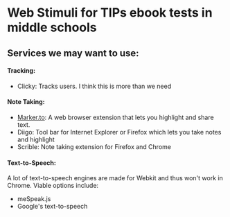 # Web Stimuli for TIPs ebook tests in middle schools

## Services we may want to use:
#### Tracking:
* Clicky: Tracks users. I think this is more than we need

#### Note Taking:
* [Marker.to](marker.to): A web browser extension that lets you highlight and share text.
* Diigo: Tool bar for Internet Explorer or Firefox which lets you take notes and highlight
* Scrible: Note taking extension for Firefox and Chrome

#### Text-to-Speech:
A lot of text-to-speech engines are made for Webkit and thus won't work in Chrome.
Viable options include:
* meSpeak.js
* Google's text-to-speech
